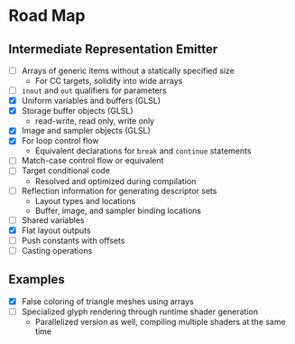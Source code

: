 # Road Map

## Intermediate Representation Emitter

- [ ] Arrays of generic items without a statically specified size
	- For CC targets, solidify into wide arrays
- [ ] `inout` and `out` qualifiers for parameters
- [x] Uniform variables and buffers (GLSL)
- [x] Storage buffer objects (GLSL)
	- read-write, read only, write only
- [x] Image and sampler objects (GLSL)
- [x] For loop control flow
	- Equivalent declarations for `break` and `continue` statements
- [ ] Match-case control flow or equivalent
- [ ] Target conditional code
	- Resolved and optimized during compilation
- [ ] Reflection information for generating descriptor sets
	- Layout types and locations
	- Buffer, image, and sampler binding locations
- [ ] Shared variables
- [x] Flat layout outputs
- [ ] Push constants with offsets
- [ ] Casting operations

## Examples

- [x] False coloring of triangle meshes using arrays
- [ ] Specialized glyph rendering through runtime shader generation
	- Parallelized version as well, compiling multiple shaders at the same time